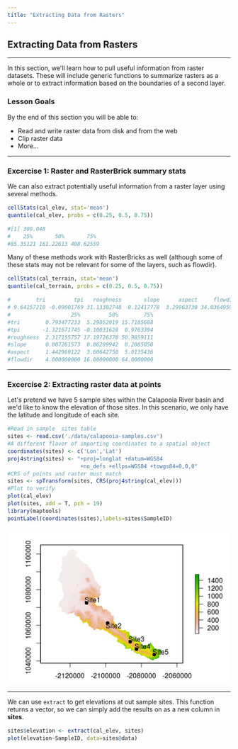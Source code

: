 ```yaml
---
title: "Extracting Data from Rasters"
---
```


## Extracting Data from Rasters

---

In this section, we'll learn how to pull useful information from raster datasets. These will include generic functions to summarize rasters as a whole or to extract information based on the boundaries of a second layer. 

### Lesson Goals

By the end of this section you will be able to: 
- Read and write raster data from disk and from the web
- Clip raster data
- More...

---

### Excercise 1: Raster and RasterBrick summary stats

We can also extract potentially useful information from a raster layer using several methods.

```r
cellStats(cal_elev, stat='mean')
quantile(cal_elev, probs = c(0.25, 0.5, 0.75))
```
```r
#[1] 300.048
#    25%       50%       75% 
#85.35121 161.22613 408.62559 
```

Many of these methods work with RasterBricks as well (although some of these stats may not be relevant for some of the layers, such as flowdir).

```r
cellStats(cal_terrain, stat='mean')
quantile(cal_terrain, probs = c(0.25, 0.5, 0.75))
```
```r
#        tri         tpi   roughness       slope      aspect     flowdir 
# 9.64157210 -0.09001769 31.13302748  0.12417778  3.29963730 34.03649593 
#                   25%         50%        75%
#tri        0.793477233  5.29052019 15.7185688
#tpi       -1.321671745 -0.10031628  0.9763394
#roughness  2.317155757 17.19726370 50.9859111
#slope      0.007261573  0.06209942  0.2085050
#aspect     1.442969122  3.60642750  5.0135436
#flowdir    4.000000000 16.00000000 64.0000000
```
---

### Excercise 2: Extracting raster data at points

Let's pretend we have 5 sample sites within the Calapooia River basin and we'd like to know the elevation of those sites. In this scenario, we only have the latitude and longitude of each site.

```r
#Read in sample  sites table
sites <- read.csv('./data/calapooia-samples.csv')
#A different flavor of importing coordinates to a spatial object
coordinates(sites) <- c('Lon','Lat') 
proj4string(sites) <- "+proj=longlat +datum=WGS84 
                       +no_defs +ellps=WGS84 +towgs84=0,0,0"
#CRS of points and raster must match
sites <- spTransform(sites, CRS(proj4string(cal_elev)))
#Plot to verify
plot(cal_elev)
plot(sites, add = T, pch = 19)
library(maptools)
pointLabel(coordinates(sites),labels=sites$SampleID)
```

![cal-samp-sites](../../../img/cal-samp-sites.png)

---

We can use `extract` to get elevations at out sample sites. This function returns a vector, so we can simply add the results on as a new column in **sites**.

```r
sites$elevation <- extract(cal_elev, sites)
plot(elevation~SampleID, data=sites@data)
```









